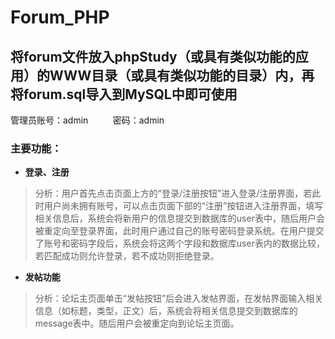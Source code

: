 # Forum_PHP

## 将forum文件放入phpStudy（或具有类似功能的应用）的WWW目录（或具有类似功能的目录）内，再将forum.sql导入到MySQL中即可使用

管理员账号：admin &nbsp;&nbsp;&nbsp;&nbsp;&nbsp;&nbsp;&nbsp;&nbsp; 密码：admin

### 主要功能：
- **登录、注册**
> 分析：用户首先点击页面上方的“登录/注册按钮”进入登录/注册界面，若此时用户尚未拥有账号，可以点击页面下部的“注册”按钮进入注册界面，填写相关信息后，系统会将新用户的信息提交到数据库的user表中，随后用户会被重定向至登录界面，此时用户通过自己的账号密码登录系统。在用户提交了账号和密码字段后，系统会将这两个字段和数据库user表内的数据比较，若匹配成功则允许登录，若不成功则拒绝登录。


- **发帖功能**
> 分析：论坛主页面单击“发帖按钮”后会进入发帖界面，在发帖界面输入相关信息（如标题，类型，正文）后，系统会将相关信息提交到数据库的message表中。随后用户会被重定向到论坛主页面。
